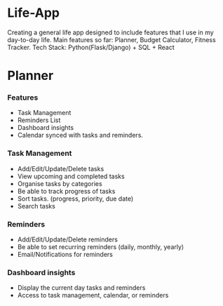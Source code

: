 # Life-App
Creating a general life app designed to include features that I use in my day-to-day life.
Main features so far: Planner, Budget Calculator, Fitness Tracker.
Tech Stack: Python(Flask/Django) + SQL + React


# Planner
### Features 
- Task Management
- Reminders List
- Dashboard insights 
- Calendar synced with tasks and reminders.
	
### Task Management
- Add/Edit/Update/Delete tasks
- View upcoming and completed tasks
- Organise tasks by categories
- Be able to track progress of tasks
- Sort tasks. (progress, priority, due date)
- Search tasks

### Reminders
- Add/Edit/Update/Delete reminders
- Be able to set recurring reminders (daily, monthly, yearly)
- Email/Notifications for reminders 

### Dashboard insights 
- Display the current day tasks and reminders
- Access to task management, calendar, or reminders


